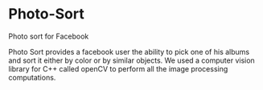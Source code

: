 Photo-Sort
==========

Photo sort for Facebook

Photo Sort provides a facebook user the ability to pick one of his albums and sort it either by color or by similar objects.
We used a computer vision library for C++ called openCV to perform all the image processing computations. 
